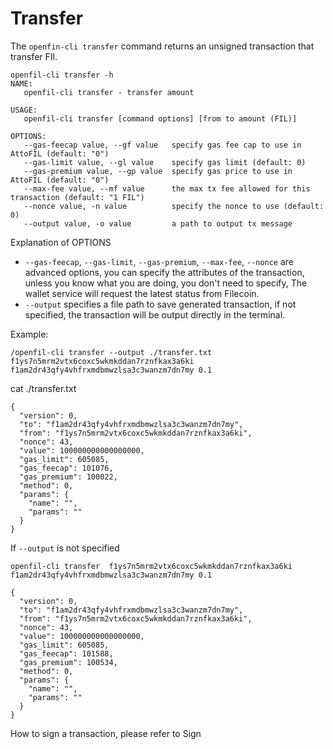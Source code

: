# Transfer

The `openfin-cli transfer` command returns an unsigned transaction that transfer FIl.

```
openfil-cli transfer -h
NAME:
   openfil-cli transfer - transfer amount

USAGE:
   openfil-cli transfer [command options] [from to amount (FIL)]

OPTIONS:
   --gas-feecap value, --gf value   specify gas fee cap to use in AttoFIL (default: "0")
   --gas-limit value, --gl value    specify gas limit (default: 0)
   --gas-premium value, --gp value  specify gas price to use in AttoFIL (default: "0")
   --max-fee value, --mf value      the max tx fee allowed for this transaction (default: "1 FIL")
   --nonce value, -n value          specify the nonce to use (default: 0)
   --output value, -o value         a path to output tx message
```

Explanation of OPTIONS

* `--gas-feecap`, `--gas-limit`, `--gas-premium`, `--max-fee`, `--nonce` are advanced options, you can specify the attributes of the transaction, unless you know what you are doing, you don't need to specify, The wallet service will request the latest status from Filecoin.
* `--output` specifies a file path to save generated transaction, if not specified, the transaction will be output directly in the terminal.

Example:

```
/openfil-cli transfer --output ./transfer.txt  f1ys7n5mrm2vtx6coxc5wkmkddan7rznfkax3a6ki f1am2dr43qfy4vhfrxmdbmwzlsa3c3wanzm7dn7my 0.1
```

cat ./transfer.txt

```
{
  "version": 0,
  "to": "f1am2dr43qfy4vhfrxmdbmwzlsa3c3wanzm7dn7my",
  "from": "f1ys7n5mrm2vtx6coxc5wkmkddan7rznfkax3a6ki",
  "nonce": 43,
  "value": 100000000000000000,
  "gas_limit": 605085,
  "gas_feecap": 101076,
  "gas_premium": 100022,
  "method": 0,
  "params": {
    "name": "",
    "params": ""
  }
}
```

If `--output` is not specified

```
openfil-cli transfer  f1ys7n5mrm2vtx6coxc5wkmkddan7rznfkax3a6ki f1am2dr43qfy4vhfrxmdbmwzlsa3c3wanzm7dn7my 0.1

{
  "version": 0,
  "to": "f1am2dr43qfy4vhfrxmdbmwzlsa3c3wanzm7dn7my",
  "from": "f1ys7n5mrm2vtx6coxc5wkmkddan7rznfkax3a6ki",
  "nonce": 43,
  "value": 100000000000000000,
  "gas_limit": 605085,
  "gas_feecap": 101588,
  "gas_premium": 100534,
  "method": 0,
  "params": {
    "name": "",
    "params": ""
  }
}
```

How to sign a transaction, please refer to Sign

